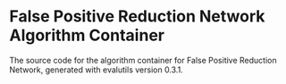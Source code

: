 # False Positive Reduction Network Algorithm Container

The source code for the algorithm container for
False Positive Reduction Network, generated with
evalutils version 0.3.1.

